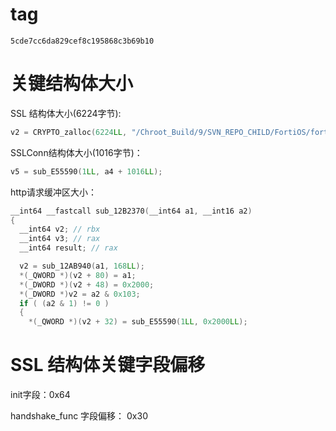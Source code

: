 # tag

```
5cde7cc6da829cef8c195868c3b69b10
```

# 关键结构体大小

SSL 结构体大小(6224字节):

```c
v2 = CRYPTO_zalloc(6224LL, "/Chroot_Build/9/SVN_REPO_CHILD/FortiOS/fortinet/migbase/openssl/ssl/ssl_lib.c", 682LL);
```

SSLConn结构体大小(1016字节)：

```c
v5 = sub_E55590(1LL, a4 + 1016LL);
```

http请求缓冲区大小：

```c
__int64 __fastcall sub_12B2370(__int64 a1, __int16 a2)
{
  __int64 v2; // rbx
  __int64 v3; // rax
  __int64 result; // rax

  v2 = sub_12AB940(a1, 168LL);
  *(_QWORD *)(v2 + 80) = a1;
  *(_DWORD *)(v2 + 48) = 0x2000;
  *(_DWORD *)v2 = a2 & 0x103;
  if ( (a2 & 1) != 0 )
  {
    *(_QWORD *)(v2 + 32) = sub_E55590(1LL, 0x2000LL);
```

# SSL 结构体关键字段偏移

init字段：0x64

handshake_func 字段偏移： 0x30
